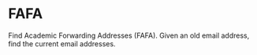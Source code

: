 # FAFA
Find Academic Forwarding Addresses (FAFA).  Given an old email address, find the current email addresses.
